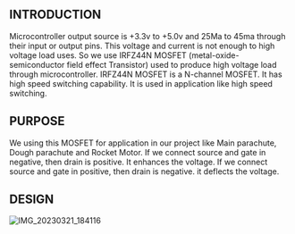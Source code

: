 <h2>INTRODUCTION</h2>

Microcontroller output source is +3.3v to +5.0v and 25Ma to 45ma through their input or output pins. This voltage and current is not enough to high voltage load uses. So we use IRFZ44N MOSFET (metal-oxide-semiconductor field effect Transistor) used to produce high voltage load through microcontroller. IRFZ44N MOSFET
is a N-channel MOSFET. It has high speed switching capability. It is used in application like high speed switching. 

<h2>PURPOSE</h2>

We using this MOSFET for application in our project like Main parachute, Dough parachute and Rocket Motor. If we connect source and gate in negative, then drain is positive. It enhances the voltage. If we connect source and gate in positive, then drain is negative. it deflects the voltage.

<h2>DESIGN</h2>

![IMG_20230321_184116](https://user-images.githubusercontent.com/128483706/226620187-acdf6a61-7cc0-499c-84cf-f298592deda8.jpg)
